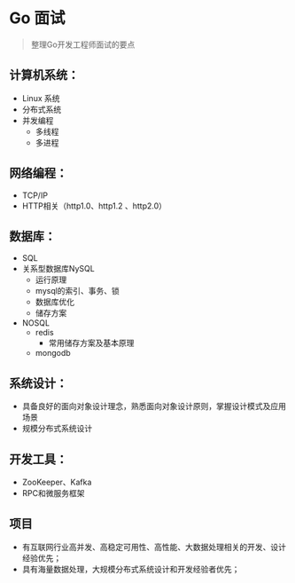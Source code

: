 # Go 面试
> 整理Go开发工程师面试的要点

## 计算机系统：
- Linux 系统
- 分布式系统
- 并发编程
    - 多线程
    - 多进程
## 网络编程：
- TCP/IP
- HTTP相关（http1.0、http1.2 、http2.0）

## 数据库：
- SQL
- 关系型数据库NySQL
    - 运行原理
    - mysql的索引、事务、锁
    - 数据库优化
    - 储存方案
- NOSQL
    - redis
        - 常用储存方案及基本原理
    - mongodb

## 系统设计：
- 具备良好的面向对象设计理念，熟悉面向对象设计原则，掌握设计模式及应用场景
- 规模分布式系统设计

## 开发工具：
- ZooKeeper、Kafka
- RPC和微服务框架

## 项目
- 有互联网行业高并发、高稳定可用性、高性能、大数据处理相关的开发、设计经验优先；
- 具有海量数据处理，大规模分布式系统设计和开发经验者优先；